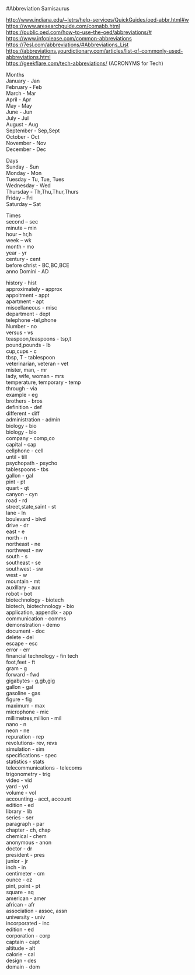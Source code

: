#Abbreviation Samisaurus  
  
http://www.indiana.edu/~letrs/help-services/QuickGuides/oed-abbr.html#w  
https://www.aresearchguide.com/comabb.html  
https://public.oed.com/how-to-use-the-oed/abbreviations/#  
https://www.infoplease.com/common-abbreviations  
https://7esl.com/abbreviations/#Abbreviations_List  
https://abbreviations.yourdictionary.com/articles/list-of-commonly-used-abbreviations.html  
https://geekflare.com/tech-abbreviations/ (ACRONYMS for Tech)  
  
Months  
	January - Jan  
	February - Feb  
	March - Mar  
	April - Apr  
	May - May  
	June - Jun  
	July - Jul  
	August - Aug  
	September - Sep,Sept  
	October - Oct  
	November - Nov  
	December - Dec  
  
  
  
Days  
	Sunday - Sun  
	Monday - Mon  
	Tuesday - Tu, Tue, Tues  
	Wednesday - Wed  
	Thursday - Th,Thu,Thur,Thurs  
	Friday – Fri  
	Saturday – Sat  
  
  
  
Times  
	second – sec  
	minute – min  
	hour – hr,h  
	week – wk  
	month - mo  
	year - yr  
	century - cent  
	before christ - BC,BC,BCE  
	anno Domini - AD  
  
  
  
history - hist  
approximately - approx  
appoitment - appt  
apartment - apt  
miscellaneous - misc  
department - dept  
telephone -tel,phone  
Number - no  
versus - vs  
teaspoon,teaspoons - tsp,t  
pound,pounds - lb  
cup,cups - c  
tbsp, T - tablespoon  
veterinarian, veteran - vet  
mister, man, - mr  
lady, wife, woman - mrs  
temperature, temporary - temp  
through - via  
example - eg  
brothers - bros  
definition - def  
different - diff  
administration - admin  
biology - bio  
biology - bio  
company - comp,co  
capital - cap  
cellphone - cell  
until - till  
psychopath - psycho  
tablespoons - tbs  
gallon - gal  
pint - pt  
quart - qt  
canyon - cyn  
road - rd  
street,state,saint - st  
lane - ln  
boulevard - blvd  
drive - dr  
east - e  
north - n  
northeast - ne  
northwest - nw  
south - s  
southeast - se  
southwest - sw  
west - w  
mountain - mt  
auxillary - aux  
robot - bot  
biotechnology - biotech  
biotech, biotechnology - bio  
application, appendix - app  
communication - comms  
demonstration - demo  
document - doc  
delete - del  
escape - esc  
error - err  
financial technology - fin tech  
foot,feet - ft  
gram - g  
forward - fwd  
gigabytes - g,gb,gig  
gallon - gal  
gasoline - gas  
figure - fig  
maximum - max  
microphone - mic  
millimetres,million - mil  
nano - n  
neon - ne  
repuration - rep  
revolutions- rev, revs  
simulation - sim  
specifications - spec  
statistics - stats  
telecommunications - telecoms  
trigonometry - trig  
video - vid  
yard - yd  
volume - vol  
accounting - acct, account  
edition - ed  
library - lib  
series - ser  
paragraph - par  
chapter - ch, chap  
chemical - chem  
anonymous - anon  
doctor - dr  
president - pres  
junior - jr  
inch - in  
centimeter - cm  
ounce - oz  
pint, point - pt  
square - sq  
american - amer  
african - afr  
association - assoc, assn  
university - univ  
incorporated - inc  
edition - ed  
corporation - corp  
captain - capt  
altitude - alt  
calorie - cal  
design - des  
domain - dom  
  
  
